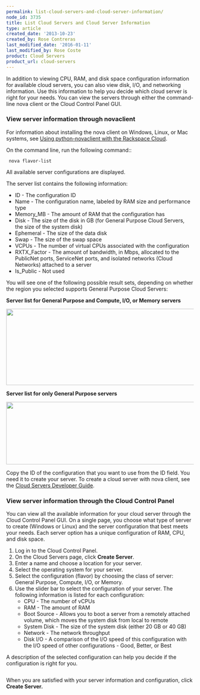 ```yaml
---
permalink: list-cloud-servers-and-cloud-server-information/
node_id: 3735
title: List Cloud Servers and Cloud Server Information
type: article
created_date: '2013-10-23'
created_by: Rose Contreras
last_modified_date: '2016-01-11'
last_modified_by: Rose Coste
product: Cloud Servers
product_url: cloud-servers
---
```


In addition to viewing CPU, RAM, and disk space configuration
information for available cloud servers, you can also view disk, I/O,
and networking information. Use this information to help you decide
which cloud server is right for your needs. You can view the servers
through either the command-line nova client or the Cloud Control Panel
GUI.

### View server information through novaclient

For information about installing the nova client on Windows, Linux, or
Mac systems, see [Using python-novaclient with the Rackspace Cloud](/how-to/using-python-novaclient-with-the-rackspace-cloud).

On the command line, run the following command::

     nova flavor-list

All available server configurations are displayed.

The server list contains the following information:

-   ID - The configuration ID
-   Name - The configuration name, labeled by RAM size and performance
    type
-   Memory_MB - The amount of RAM that the configuration has
-   Disk - The size of the disk in GB (for General Purpose Cloud
    Servers, the size of the system disk)
-   Ephemeral - The size of the data disk
-   Swap - The size of the swap space
-   VCPUs - The number of virtual CPUs associated with the configuration
-   RXTX_Factor - The amount of bandwidth, in Mbps, allocated to the
    PublicNet ports, ServiceNet ports, and isolated networks
    (Cloud Networks) attached to a server
-   Is_Public - Not used

You will see one of the following possible result sets, depending on
whether the region you selected supports General Purpose Cloud Servers:

**Server list for General Purpose and Compute, I/O, or Memory servers**

<img src="https://8026b2e3760e2433679c-fffceaebb8c6ee053c935e8915a3fbe7.ssl.cf2.rackcdn.com/field/image/Screen%20Shot%202013-10-11%20at%205.03.29%20PM_0_0.png" width="791" height="205" />

**Server list for only General Purpose servers**

<img src="https://8026b2e3760e2433679c-fffceaebb8c6ee053c935e8915a3fbe7.ssl.cf2.rackcdn.com/field/image/Screen%20Shot%202013-10-11%20at%205.04.01%20PM_0_0.png" width="787" height="168" />

Copy the ID of the configuration that you want to use from the ID field.
You need it to create your server. To create a cloud server with nova
client, see the [Cloud Servers Developer Guide](https://developer.rackspace.com/docs/cloud-servers/v2/developer-guide/).

### View server information through the Cloud Control Panel

You can view all the available information for your cloud server through
the Cloud Control Panel GUI. On a single page, you choose what type of
server to create (Windows or Linux) and the server configuration that
best meets your needs. Each server option has a unique configuration of
RAM, CPU, and disk space.

1.  Log in to the Cloud Control Panel.
2.  On the Cloud Servers page, click **Create Server**.
3.  Enter a name and choose a location for your server.
4.  Select the operating system for your server.
5.  Select the configuration (flavor) by choosing the class of server:
    General Purpose, Compute, I/O, or Memory.
6.  Use the slider bar to select the configuration of your server.
    The following information is listed for each configuration:
    -   CPU - The number of vCPUs
    -   RAM - The amount of RAM
    -   Boot Source - Allows you to boot a server from a remotely
        attached volume, which moves the system disk from local to
        remote
    -   System Disk - The size of the system disk (either 20 GB or
        40 GB)
    -   Network - The network throughput
    -   Disk I/O - A comparison of the I/O speed of this configuration
        with the I/O speed of other configurations - Good, Better, or
        Best

A description of the selected configuration can help you decide if the
configuration is right for you.

<img src="https://8026b2e3760e2433679c-fffceaebb8c6ee053c935e8915a3fbe7.ssl.cf2.rackcdn.com/field/image/CP-PF_IMG.png" alt="" />

When you are satisfied with your server information and configuration,
click **Create Server.**
